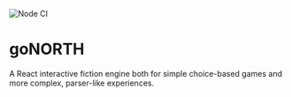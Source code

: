![Node CI](https://github.com/richlocke87/gonorth/workflows/Node%20CI/badge.svg)

# goNORTH

A React interactive fiction engine both for simple choice-based games and more complex, parser-like experiences.

